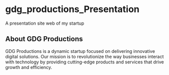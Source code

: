 # gdg_productions_Presentation
A presentation site web of my startup

## About GDG Productions
GDG Productions is a dynamic startup focused on delivering innovative digital solutions. Our mission is to revolutionize the way businesses interact with technology by providing cutting-edge products and services that drive growth and efficiency.
